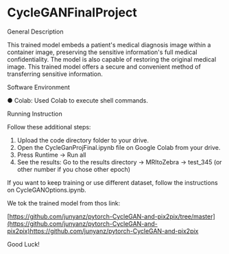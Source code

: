 # CycleGANFinalProject
   General Description

   
This trained model embeds a patient's medical diagnosis image within a container image, preserving the sensitive information's full medical confidentiality. The model is also capable of restoring the original medical image.
This trained model offers a secure and convenient method of transferring sensitive information. 


   Software Environment

   
●	Colab: Used Colab to execute shell commands.

   Running Instruction
   
   
Follow these additional steps:


1. Upload the code directory  folder to your drive.
2. Open the CycleGanProjFinal.ipynb file on Google Colab from your drive.
3. Press Runtime -> Run all
4. See the results: Go to the results directory -> MRItoZebra -> test_345 (or other number if you chose other epoch)


              
If you want to keep training or use different dataset, follow the instructions on CycleGANOptions.ipynb.


We tok the trained model from thos link:

[https://github.com/junyanz/pytorch-CycleGAN-and-pix2pix/tree/master](https://github.com/junyanz/pytorch-CycleGAN-and-pix2pix)https://github.com/junyanz/pytorch-CycleGAN-and-pix2pix


Good Luck!



   


